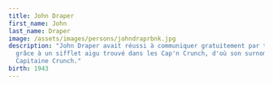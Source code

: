 ```yaml
---
title: John Draper
first_name: John
last_name: Draper
image: /assets/images/persons/johndraprbnk.jpg
description: "John Draper avait réussi à communiquer gratuitement par téléphone
  grâce à un sifflet aigu trouvé dans les Cap'n Crunch, d'où son surnom :
  Capitaine Crunch."
birth: 1943
---
```

